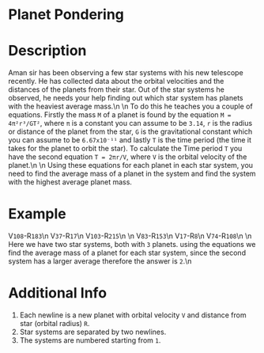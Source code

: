 # Planet Pondering

# Description
Aman sir has been observing a few star systems with his new telescope recently. He has collected data about the orbital velocities and the distances of the planets from their star. Out of the star systems he observed, he needs your help finding out which star system has planets with the heaviest average mass.\n
\n
To do this he teaches you a couple of equations. Firstly the mass `M` of a planet is found by the equation `M = 4π²r³/GT²`, where `π` is a constant you can assume to be `3.14`, `r` is the radius or distance of the planet from the star, `G` is the gravitational constant which you can assume to be `6.67x10⁻¹¹` and lastly `T` is the time period (the time it takes for the planet to orbit the star). To calculate the Time period `T` you have the second equation `T = 2πr/V`, where `V` is the orbital velocity of the planet.\n
\n
Using these equations for each planet in each star system, you need to find the average mass of a planet in the system and find the system with the highest average planet mass.

# Example
V`108`-R`183`\n
V`37`-R`17`\n
V`103`-R`215`\n
\n
V`83`-R`153`\n
V`17`-R`8`\n
V`74`-R`108`\n
\n
Here we have two star systems, both with `3` planets. using the equations we find the average mass of a planet for each star system, since the second system has a larger average therefore the answer is `2`.\n

# Additional Info
1. Each newline is a new planet with orbital velocity `V` and distance from star (orbital radius) `R`.
2. Star systems are separated by two newlines.
3. The systems are numbered starting from `1`.